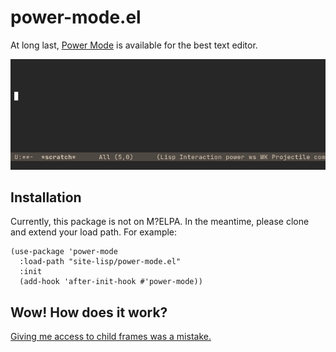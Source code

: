# power-mode.el

At long last, [Power Mode](https://github.com/codeinthedark/awesome-power-mode)
is available for the best text editor.

![](screencast.gif)

## Installation

Currently, this package is not on M?ELPA. In the meantime, please clone and
extend your load path. For example:

```elisp
(use-package 'power-mode
  :load-path "site-lisp/power-mode.el"
  :init
  (add-hook 'after-init-hook #'power-mode))
```

## Wow! How does it work?

[Giving me access to child frames was a
mistake.](https://www.youtube.com/watch?v=qPHMSBmdpCs)
